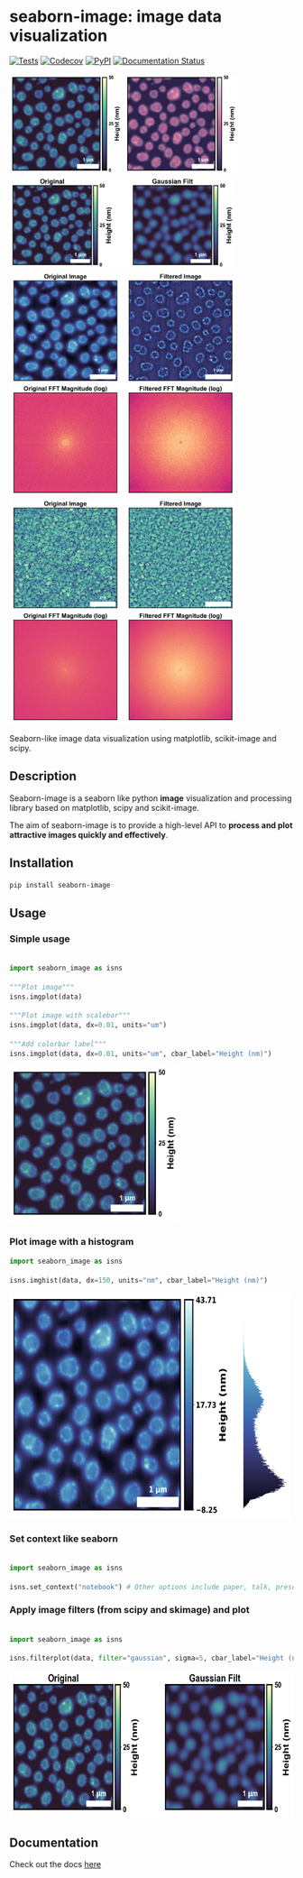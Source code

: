 # seaborn-image: image data visualization

[![Tests](https://github.com/SarthakJariwala/seaborn-image/workflows/Tests/badge.svg)](https://github.com/SarthakJariwala/seaborn-image/actions?workflow=Tests)
[![Codecov](https://codecov.io/gh/SarthakJariwala/seaborn-image/branch/master/graph/badge.svg)](https://codecov.io/gh/SarthakJariwala/seaborn-image)
[![PyPI](https://img.shields.io/pypi/v/seaborn-image.svg)](https://pypi.org/project/seaborn-image/)
[![Documentation Status](https://readthedocs.org/projects/seaborn-image/badge/?version=latest)](https://seaborn-image.readthedocs.io/en/latest/?badge=latest)

<div class="row">

<a>
<img src="./examples/image_0.png" height="180" width="200">
</a>

<a>
<img src="./examples/image_1.png" height="180" width="200">
</a>

<a>
<img src="./examples/image_3.png" height="165" width="400">
</a>

</div>

<div class="row">

<a>
<img src="./examples/image_4.png" height="400" width="400">
</a>

<a>
<img src="./examples/image_2.png" height="400" width="400">
</a>

</div>

Seaborn-like image data visualization using matplotlib, scikit-image and scipy.

## Description

Seaborn-image is a seaborn like python **image** visualization and processing library
based on matplotlib, scipy and scikit-image.

The aim of seaborn-image is to provide a high-level API to **process and plot attractive images quickly and effectively**.


## Installation

```bash
pip install seaborn-image
```

## Usage
### Simple usage

```python

import seaborn_image as isns

"""Plot image"""
isns.imgplot(data)

"""Plot image with scalebar"""
isns.imgplot(data, dx=0.01, units="um")

"""Add colorbar label"""
isns.imgplot(data, dx=0.01, units="um", cbar_label="Height (nm)")
```
<a>
<img src="./examples/image_0.png" height="275" width="300">
</a>

### Plot image with a histogram

```python
import seaborn_image as isns

isns.imghist(data, dx=150, units="nm", cbar_label="Height (nm)")
```

<a>
<img src="./examples/image_5.png" height="400" width="500">
</a>

### Set context like seaborn

```python

import seaborn_image as isns

isns.set_context("notebook") # Other options include paper, talk, presentation, poster
```

### Apply image filters (from scipy and skimage) and plot

```python

import seaborn_image as isns

isns.filterplot(data, filter="gaussian", sigma=5, cbar_label="Height (nm)")
```

<a>
<img src="./examples/image_3.png" height="260" width="600">
</a>

## Documentation
Check out the docs [here](https://seaborn-image.readthedocs.io/)
